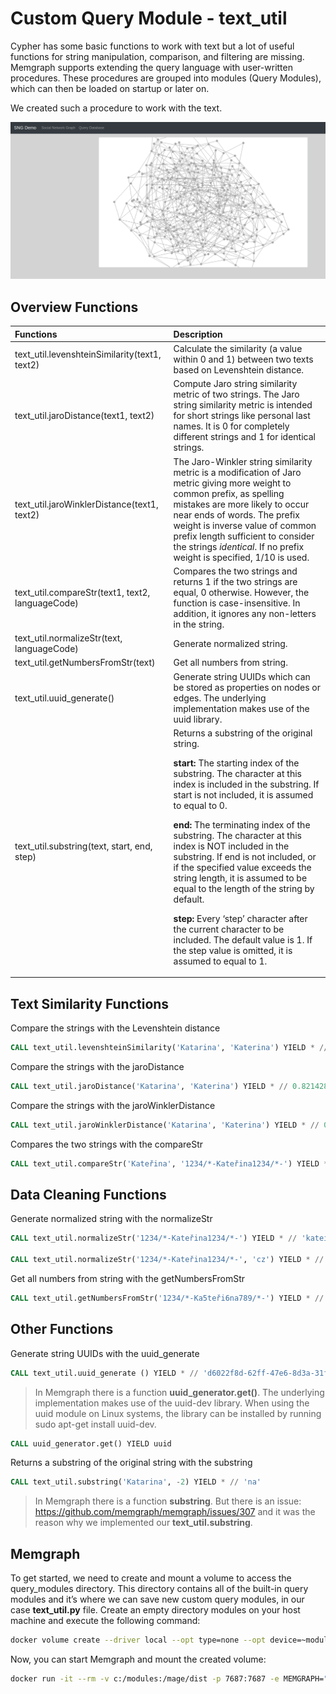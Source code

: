# Custom Query Module - text_util

Cypher has some basic functions to work with text but a lot of useful functions for string manipulation, comparison, and filtering are missing. Memgraph supports extending the query language with user-written procedures. These procedures are grouped into modules (Query Modules), which can then be loaded on startup or later on. 

We created such a procedure to work with the text.

<p align="center">
   <img src="https://github.com/g-despot/images/blob/master/sng_demo_screenshot.png?raw=true" alt="Custom Query Module - text_util" width="900"/>
<p/>

## Overview Functions

| Functions      | Description |
| :---        |    :----   |
| text_util.levenshteinSimilarity(text1, text2) | Calculate the similarity (a value within 0 and 1) between two texts based on Levenshtein distance. |
| text_util.jaroDistance(text1, text2) | Compute Jaro string similarity metric of two strings. The Jaro string similarity metric is intended for short strings like personal last names. It is 0 for completely different strings and 1 for identical strings. |
| text_util.jaroWinklerDistance(text1, text2) | The Jaro-Winkler string similarity metric is a modification of Jaro metric giving more weight to common prefix, as spelling mistakes are more likely to occur near ends of words. The prefix weight is inverse value of common prefix length sufficient to consider the strings *identical*. If no prefix weight is specified, 1/10 is used. |
| text_util.compareStr(text1, text2, languageCode) | Compares the two strings and returns 1 if the two strings are equal, 0 otherwise. However, the function is case-insensitive. In addition, it ignores any non-letters in the string.        |
| text_util.normalizeStr(text, languageCode) |  Generate normalized string. |
| text_util.getNumbersFromStr(text) | Get all numbers from string. |
| text_util.uuid_generate() | Generate string UUIDs which can be stored as properties on nodes or edges. The underlying implementation makes use of the uuid library. |
| text_util.substring(text, start, end, step) | Returns a substring of the original string. <p> **start:** The starting index of the substring. The character at this index is included in the substring. If start is not included, it is assumed to equal to 0. <p> **end:** The terminating index of the substring. The character at this index is NOT included in the substring. If end is not included, or if the specified value exceeds the string length, it is assumed to be equal to the length of the string by default. <p> **step:** Every ‘step’ character after the current character to be included. The default value is 1. If the step value is omitted, it is assumed to equal to 1. |

## Text Similarity Functions

Compare the strings with the Levenshtein distance
```sql
CALL text_util.levenshteinSimilarity('Katarina', 'Katerina') YIELD * // 0.875
```
 
Compare the strings with the jaroDistance
```sql
CALL text_util.jaroDistance('Katarina', 'Katerina') YIELD * // 0.8214285714285715
```
 
Compare the strings with the jaroWinklerDistance
```sql
CALL text_util.jaroWinklerDistance('Katarina', 'Katerina') YIELD * // 0.875
```

Compares the two strings with the compareStr
```sql
CALL text_util.compareStr('Kateřina', '1234/*-Kateřina1234/*-') YIELD * // 1
```

## Data Cleaning Functions
Generate normalized string with the normalizeStr
```sql
CALL text_util.normalizeStr('1234/*-Kateřina1234/*-') YIELD * // 'kateina'
 
CALL text_util.normalizeStr('1234/*-Kateřina1234/*-', 'cz') YIELD * // 'kateřina'
```

Get all numbers from string with the getNumbersFromStr
```sql
CALL text_util.getNumbersFromStr('1234/*-Ka5teři6na789/*-') YIELD * // '123456789'
```

## Other Functions
Generate string UUIDs with the uuid_generate
```sql
CALL text_util.uuid_generate () YIELD * // 'd6022f8d-62ff-47e6-8d3a-31fbfdd41f77'
```

> In Memgraph there is a function **uuid_generator.get()**. The underlying implementation makes use of the uuid-dev library. When using the uuid module on Linux systems, the library can be installed by running sudo apt-get install uuid-dev.

```sql
CALL uuid_generator.get() YIELD uuid
```
 
Returns a substring of the original string  with the substring
```sql
CALL text_util.substring('Katarina', -2) YIELD * // 'na'
```
 
> In Memgraph there is a function **substring**. But there is an issue: https://github.com/memgraph/memgraph/issues/307 and it was the reason why we implemented our **text_util.substring**.

## Memgraph

To get started, we need to create and mount a volume to access the query_modules directory. This directory contains all of the built-in query modules and it’s where we can save new custom query modules, in our case **text_util.py** file. Create an empty directory modules on your host machine and execute the following command:

```sh
docker volume create --driver local --opt type=none --opt device=~modules --opt o=bind modules
```

Now, you can start Memgraph and mount the created volume:
```sh
docker run -it --rm -v c:/modules:/mage/dist -p 7687:7687 -e MEMGRAPH="-query-execution-timeout-sec=0" memgraph
```
